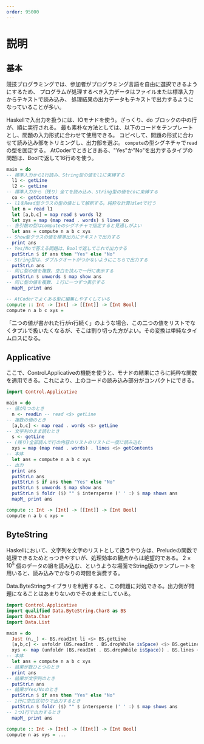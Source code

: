 ```yaml
---
order: 95000
---
```

# 説明

## 基本

競技プログラミングでは、参加者がプログラミング言語を自由に選択できるようにするため、
プログラムが処理するべき入力データはファイルまたは標準入力からテキストで読み込み、
処理結果の出力データもテキストで出力するようになっていることが多い。

Haskellで入出力を扱うには、IOモナドを使う。ざっくり、do ブロックの中の行が、順に実行される。
最も素朴な方法としては、以下のコードをテンプレートとし、問題の入力形式に合わせて使用できる。
コピペして、問題の形式に合わせて読み込み部をトリミングし、出力部を選ぶ。
`compute`の型シグネチャで`read`の型を固定する。
AtCoderでときどきある、"Yes"か"No"を出力するタイプの問題は、Boolで返して16行めを使う。

```haskell #
main = do
-- 標準入力から1行読み、String型の値をl1に束縛する
  l1 <- getLine
  l2 <- getLine
-- 標準入力から（残り）全てを読み込み、String型の値をcoに束縛する
  co <- getContents
-- l1をRead型クラスの型の値として解釈する。純粋な計算はletで行う
  let n = read l1
  let [a,b,c] = map read $ words l2
  let xys = map (map read . words) $ lines co
-- 各引数の型はcomputeのシグネチャで指定すると見通しがよい
  let ans = compute n a b c xys
-- Show型クラスの値を標準出力にテキストで出力する
  print ans
-- Yes/Noで答える問題は、Boolで返してこれで出力する
  putStrLn $ if ans then "Yes" else "No"
-- String型は、ダブルクオートがつかないようにこちらで出力する
  putStrLn ans
-- 同じ型の値を複数、空白を挟んで一行に表示する
  putStrLn $ unwords $ map show ans
-- 同じ型の値を複数、１行に一つずつ表示する
  mapM_ print ans

-- AtCoderでよくある型に編集しやすくしている
compute :: Int -> [Int] -> [[Int]] -> [Int Bool]
compute n a b c xys =
```

「二つの値が書かれた行がn行続く」のような場合、この二つの値をリストでなくタプルで扱いたくなるが、そこは割り切った方がよい。その変換は単純なタイムロスになる。

## Applicative

ここで、Control.Applicativeの機能を使うと、モナドの結果にさらに純粋な関数を適用できる。これにより、上のコードの読み込み部分がコンパクトにできる。

```haskell
import Control.Applicative

main = do
-- 値が1つのとき
  n <- readLn -- read <$> getLine
-- 複数の値のとき
  [a,b,c] <- map read . words <$> getLine
-- 文字列のまま読むとき
  s <- getLine
-- (残り)全部読んで行の内容のリストのリストに一度に読み込む
  xys = map (map read . words) . lines <$> getContents
-- 本体
  let ans = compute n a b c xys
-- 出力
  print ans
  putStrLn ans
  putStrLn $ if ans then "Yes" else "No"
  putStrLn $ unwords $ map show ans
  putStrLn $ foldr ($) "" $ intersperse (' ' :) $ map shows ans
  mapM_ print ans

compute :: Int -> [Int] -> [[Int]] -> [Int Bool]
compute n a b c xys =
```

## ByteString

Haskellにおいて、文字列を文字のリストとして扱うやり方は、Preludeの関数で処理できるためとっつきやすいが、処理効率の観点からは絶望的である。 $2 \times 10^5$ 個のデータの組を読み込む、というような場面でString版のテンプレートを用いると、読み込みでかなりの時間を消費する。

Data.ByteStringライブラリを利用すると、この問題に対処できる。出力側が問題になることはあまりないのでそのままにしている。

```haskell
import Control.Applicative
import qualified Data.ByteString.Char8 as BS
import Data.Char
import Data.List

main = do
  Just (n,_) <- BS.readInt li <$> BS.getLine
  [a,b,c] <- unfoldr (BS.readInt . BS.dropWhile isSpace) <$> BS.getLine
  xys <- map (unfoldr (BS.readInt . BS.dropWhile isSpace)) . BS.lines <$> BS.getContents
-- 本体
  let ans = compute n a b c xys
-- 結果が数ひとつのとき
  print ans
-- 結果が文字列のとき
  putStrLn ans
-- 結果がYes/Noのとき
  putStrLn $ if ans then "Yes" else "No"
-- 1行に空白区切りで出力するとき
  putStrLn $ foldr ($) "" $ intersperse (' ' :) $ map shows ans
-- 1つ1行で出力するとき
  mapM_ print ans

compute :: Int -> [Int] -> [[Int]] -> [Int Bool]
compute n as xys = ...
```
